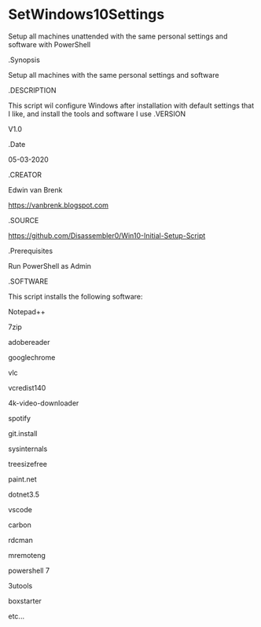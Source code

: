 # SetWindows10Settings
Setup all machines unattended with the same personal settings and software with PowerShell

.Synopsis

Setup all machines with the same personal settings and software

.DESCRIPTION

This script wil configure Windows after installation with default settings that I like, and install the tools and software I use
.VERSION

V1.0

.Date

05-03-2020

.CREATOR

Edwin van Brenk

https://vanbrenk.blogspot.com

.SOURCE

https://github.com/Disassembler0/Win10-Initial-Setup-Script

.Prerequisites

Run PowerShell as Admin

.SOFTWARE

This script installs the following software:

Notepad++

7zip

adobereader

googlechrome

vlc

vcredist140

4k-video-downloader

spotify

git.install

sysinternals

treesizefree

paint.net

dotnet3.5

vscode

carbon

rdcman

mremoteng

powershell 7

3utools

boxstarter

etc...
